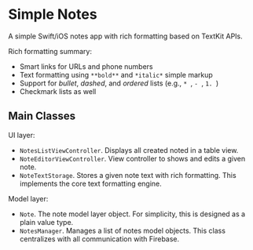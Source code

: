 # Simple Notes

A simple Swift/iOS notes app with rich formatting based on TextKit APIs.

Rich formatting summary:

* Smart links for URLs and phone numbers
* Text formatting using `**bold**` and `*italic*` simple markup
* Support for *bullet*, *dashed*, and *ordered* lists (e.g., `* `, `- `, `1. `)
* Checkmark lists as well

## Main Classes ##

UI layer:

* `NotesListViewController`. Displays all created noted in a table view.
* `NoteEditorViewController`. View controller to shows and edits a given note.
* `NoteTextStorage`. Stores a given note text with rich formatting. This implements the core text formatting engine.

Model layer:

* `Note`. The note model layer object. For simplicity, this is designed as a plain value type.
* `NotesManager`. Manages a list of notes model objects. This class centralizes with all communication with Firebase.

